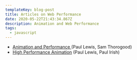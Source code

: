 ```yaml
---
templateKey: blog-post
title: Articles on Web Performance
date: 2020-05-22T21:43:34.867Z
description: Animation and Web Performance
tags:
  - javascript
---
```

* [Animation and Performance ](https://developers.google.com/web/fundamentals/design-and-ux/animations/animations-and-performance) (Paul Lewis, Sam Thorogood)
* [High Performance Animation](https://www.html5rocks.com/en/tutorials/speed/high-performance-animations/) (Paul Lewis, Paul Irish)
